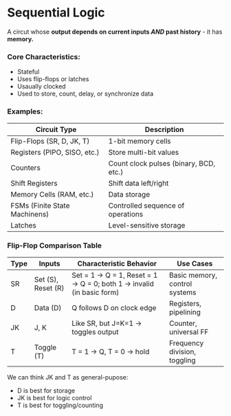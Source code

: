 # Sequential Logic
A circut whose **output depends on current inputs *AND* past history** - it has **memory.**

### Core Characteristics:
 - Stateful
 - Uses flip-flops or latches
 - Usaually clocked
 - Used to store, count, delay, or synchronize data

### Examples:
|Circuit Type|Description|
|---|---|
|Flip-Flops (SR, D, JK, T)|1-bit memory cells|
|Registers (PIPO, SISO, etc.)|Store multi-bit values|
|Counters|Count clock pulses (binary, BCD, etc.)|
|Shift Registers|Shift data left/right|
|Memory Cells (RAM, etc.)|Data storage|
|FSMs (Finite State Machinens)|Controlled sequence of operations|
|Latches|Level-sensitive storage|


### Flip-Flop Comparison Table
|Type|Inputs|Characteristic Behavior|Use Cases|
|---|---|---|---|
|SR|Set (S), Reset (R)|Set = 1 $\rightarrow$ Q = 1, Reset = 1 $\rightarrow$ Q = 0; both 1 $\rightarrow$ invalid (in basic form)| Basic memory, control systems|
|D|Data (D)| Q follows D on clock edge| Registers, pipelining|
|JK|J, K|Like SR, but J=K=1 $\rightarrow$ toggles output|Counter, universal FF|
|T|Toggle (T)| T = 1 $\rightarrow$ Q, T = 0 $\rightarrow$ hold| Frequency division, toggling|

We can think JK and T as general-pupose:
 - D is best for storage
 - JK is best for logic control
 - T is best for toggling/counting
